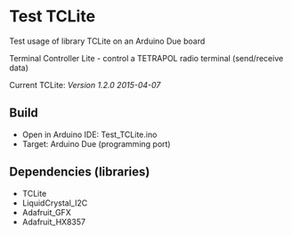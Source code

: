 # Test TCLite
Test usage of library TCLite on an Arduino Due board

Terminal Controller Lite - control a TETRAPOL radio terminal (send/receive data)

Current TCLite: *Version 1.2.0 2015-04-07*

## Build
 - Open in Arduino IDE: Test_TCLite.ino
 - Target: Arduino Due (programming port)

## Dependencies (libraries)
 - TCLite
 - LiquidCrystal_I2C
 - Adafruit_GFX
 - Adafruit_HX8357
